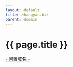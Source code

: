 ```yaml
---
layout: default
title: zhangyan.biz
parent: domain
---
```


# {{ page.title }}

[- 闲置域名 -](http://{{page.title}})